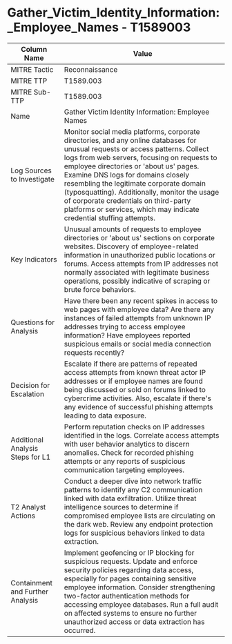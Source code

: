 # Gather_Victim_Identity_Information:_Employee_Names - T1589003

| Column Name | Value |
|-------------|-------|
| MITRE Tactic | Reconnaissance |
| MITRE TTP | T1589.003 |
| MITRE Sub-TTP | T1589.003 |
| Name | Gather Victim Identity Information: Employee Names |
| Log Sources to Investigate | Monitor social media platforms, corporate directories, and any online databases for unusual requests or access patterns. Collect logs from web servers, focusing on requests to employee directories or 'about us' pages. Examine DNS logs for domains closely resembling the legitimate corporate domain (typosquatting). Additionally, monitor the usage of corporate credentials on third-party platforms or services, which may indicate credential stuffing attempts. |
| Key Indicators | Unusual amounts of requests to employee directories or 'about us' sections on corporate websites. Discovery of employee-related information in unauthorized public locations or forums. Access attempts from IP addresses not normally associated with legitimate business operations, possibly indicative of scraping or brute force behaviors. |
| Questions for Analysis | Have there been any recent spikes in access to web pages with employee data? Are there any instances of failed attempts from unknown IP addresses trying to access employee information? Have employees reported suspicious emails or social media connection requests recently? |
| Decision for Escalation | Escalate if there are patterns of repeated access attempts from known threat actor IP addresses or if employee names are found being discussed or sold on forums linked to cybercrime activities. Also, escalate if there's any evidence of successful phishing attempts leading to data exposure. |
| Additional Analysis Steps for L1 | Perform reputation checks on IP addresses identified in the logs. Correlate access attempts with user behavior analytics to discern anomalies. Check for recorded phishing attempts or any reports of suspicious communication targeting employees. |
| T2 Analyst Actions | Conduct a deeper dive into network traffic patterns to identify any C2 communication linked with data exfiltration. Utilize threat intelligence sources to determine if compromised employee lists are circulating on the dark web. Review any endpoint protection logs for suspicious behaviors linked to data extraction. |
| Containment and Further Analysis | Implement geofencing or IP blocking for suspicious requests. Update and enforce security policies regarding data access, especially for pages containing sensitive employee information. Consider strengthening two-factor authentication methods for accessing employee databases. Run a full audit on affected systems to ensure no further unauthorized access or data extraction has occurred. |
